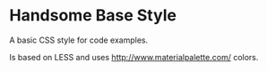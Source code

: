 # Handsome Base Style
A basic CSS style for code examples.

Is based on LESS and uses http://www.materialpalette.com/ colors.


